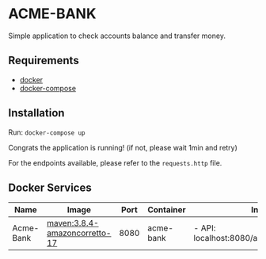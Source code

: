 # ACME-BANK

Simple application to check accounts balance and transfer money.

## Requirements

- [docker](https://docs.docker.com/engine/install/)
- [docker-compose](https://docs.docker.com/compose/install/)

## Installation

Run: `docker-compose up`

Congrats the application is running! (if not, please wait 1min and retry)

For the endpoints available, please refer to the `requests.http` file.


## Docker Services

| Name      | Image                                                                                                        | Port | Container | Information                                   |
|-----------|--------------------------------------------------------------------------------------------------------------|------|-----------|-----------------------------------------------|
| Acme-Bank | [maven:3.8.4-amazoncorretto-17](https://hub.docker.com/_/maven?tab=tags&page=1&name=3.8.4-amazoncorretto-17) | 8080 | acme-bank | - API: localhost:8080/api/v1/account/12345678 |